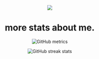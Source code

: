 <div align="center">
<a href=#><img src="github-user-contribution.svg"></a>

<h1>more stats about me.</h1>

![GitHub metrics](https://metrics.lecoq.io/exl1pse)  

![GitHub streak stats](https://streak-stats.demolab.com/?user=exl1pse)  
</div>
